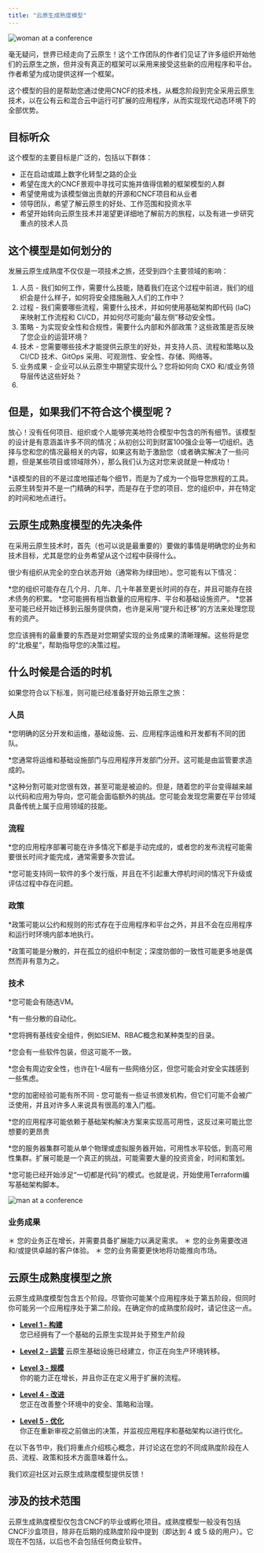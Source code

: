 ```yaml
---
title: "云原生成熟度模型"
---
```


![woman at a conference](/images/woman-at-conference.jpg)

毫无疑问，世界已经走向了云原生！这个工作团队的作者们见证了许多组织开始他们的云原生之旅，但并没有真正的框架可以采用来接受这些新的应用程序和平台。作者希望为成功提供这样一个框架。

这个模型的目的是帮助您通过使用CNCF的技术栈，从概念阶段到完全采用云原生技术，以在公有云和混合云中运行可扩展的应用程序，从而实现现代动态环境下的全部优势。

## 目标听众

这个模型的主要目标是广泛的，包括以下群体：

* 正在启动或踏上数字化转型之路的企业
* 希望在庞大的CNCF景观中寻找可实施并值得信赖的框架模型的人群
* 希望使用或为该模型做出贡献的开源和CNCF项目和从业者
* 领导团队，希望了解云原生的好处、工作范围和投资水平
* 希望开始转向云原生技术并渴望更详细地了解前方的旅程，以及有进一步研究重点的技术人员


##  这个模型是如何划分的


发展云原生成熟度不仅仅是一项技术之旅，还受到四个主要领域的影响：

1. 人员 - 我们如何工作，需要什么技能，随着我们在这个过程中前进，我们的组织会是什么样子，如何将安全措施融入人们的工作中？
2. 过程 - 我们需要哪些流程，需要什么技术，并如何使用基础架构即代码 (IaC) 来映射工作流程和 CI/CD，并如何尽可能向“最左侧”移动安全性。
3. 策略 - 为实现安全性和合规性，需要什么内部和外部政策？这些政策是否反映了您企业的运营环境？
4. 技术 - 您需要哪些技术才能提供云原生的好处，并支持人员、流程和策略以及 CI/CD 技术、GitOps 采用、可观测性、安全性、存储、网络等。
5. 业务成果 - 企业可以从云原生中期望实现什么？您将如何向 CXO 和/或业务领导层传达这些好处？
6. 
## 但是，如果我们不符合这个模型呢？


放心！没有任何项目、组织或个人能够完美地符合模型中包含的所有细节。该模型的设计是有意涵盖许多不同的情况；从初创公司到财富100强企业等一切组织。选择与您和您的情况最相关的内容，如果这有助于激励您（或者确实解决了一些问题，但是某些项目或领域除外），那么我们认为这对您来说就是一种成功！

*该模型的目的不是过度地描述每个细节，而是为了成为一个指导您旅程的工具。云原生转型并不是一门精确的科学，而是存在于您的项目、您的组织中，并在特定的时间和地点进行。

## 云原生成熟度模型的先决条件


在采用云原生技术时，首先（也可以说是最重要的）要做的事情是明确您的业务和技术目标，尤其是您的业务希望从这个过程中获得什么。

很少有组织从完全的空白状态开始（通常称为绿田地）。您可能有以下情况：

*您的组织可能存在几个月、几年、几十年甚至更长时间的存在，并且可能存在技术债务的积累。
*您可能拥有相当数量的应用程序、平台和基础设施资产。
*您甚至可能已经开始迁移到云服务提供商，也许是采用“提升和迁移”的方法来处理您现有的资产。

您应该拥有的最重要的东西是对您期望实现的业务成果的清晰理解。这些将是您的“北极星”，帮助指导您的决策过程。


## 什么时候是合适的时机

如果您符合以下标准，则可能已经准备好开始云原生之旅：

### 人员

*您明确的区分开发和运维，基础设施、云、应用程序运维和开发都有不同的团队。

*您通常将运维和基础设施部门与应用程序开发部门分开。这可能是由监管要求造成的。

*这种分割可能对您很有效，甚至可能是被迫的。但是，随着您的平台变得越来越以代码和应用为导向，您可能会面临额外的挑战。您可能会发现您需要在平台领域具备传统上属于应用领域的技能。


### 流程

*您的应用程序部署可能在许多情况下都是手动完成的，或者您的发布流程可能需要很长时间才能完成，通常需要多次尝试。

*您可能支持同一软件的多个发行版，并且在不引起重大停机时间的情况下升级或评估过程中存在问题。


### 政策

*政策可能以公约和规则的形式存在于应用程序和平台之外，并且不会在应用程序和运行时环境内部本地执行。

*政策可能是分散的，并在孤立的组织中制定；深度防御的一致性可能更多地是偶然而非有意为之。

### 技术

*您可能会有随选VM。

*有一些分散的自动化。

*您将拥有基线安全组件，例如SIEM、RBAC概念和某种类型的目录。

*您会有一些软件包装，但这可能不一致。

*您会有周边安全性，也许在1-4层有一些网络分区，但您可能会对安全实践感到一些焦虑。

*您的加密经验可能有所不同 - 您可能有一些证书颁发机构，但它们可能不会被广泛使用，并且对许多人来说具有很高的准入门槛。

*您的应用程序可能依赖于基础架构解决方案来实现高可用性，这反过来可能比您想要的更昂贵

*您的服务器集群可能从单个物理或虚拟服务器开始，可用性水平较低，到高可用性集群。扩展可能是一个真正的挑战，可能需要大量的投资资金，时间和策划。

*您可能已经开始涉足“一切都是代码”的模式。也就是说，开始使用Terraform编写基础架构脚本。

![man at a conference](/images/man-at-conference.jpg)

### 业务成果 

＊ 您的业务正在增长，并需要具备扩展能力以满足需求。
＊ 您的业务需要改进和/或提供卓越的客户体验。
＊ 您的业务需要更快地将功能推向市场。

## 云原生成熟度模型之旅

云原生成熟度模型包含五个阶段。尽管你可能某个应用程序处于第五阶段，但同时你可能另一个应用程序处于第二阶段。在确定你的成熟度阶段时，请记住这一点。
 
* **[Level 1 - 构建](/level-1/)**  
您已经拥有了一个基础的云原生实现并处于预生产阶段

* **[Level 2 - 运营](/level-2/)**
云原生基础设施已经建立，你正在向生产环境转移。

* **[Level 3 - 规模](/level-3/)**  
你的能力正在增长，并且你正在定义用于扩展的流程。

* **[Level 4 - 改进](/level-4/)**  
您正在改善整个环境中的安全、策略和治理。

* **[Level 5 - 优化](/level-5/)**  
你正在重新审视之前做出的决策，并监视应用程序和基础架构以进行优化。

在以下各节中，我们将重点介绍核心概念，并讨论这在您的不同成熟度阶段在人员、流程、政策和技术方面意味着什么。

我们欢迎社区对云原生成熟度模型提供反馈！

## 涉及的技术范围

云原生成熟度模型仅包含CNCF的毕业或孵化项目。成熟度模型一般没有包括CNCF沙盒项目，除非在后期的成熟度阶段中提到（即达到 4 或 5 级的用户）。它现在不包括，以后也不会包括任何商业软件。


